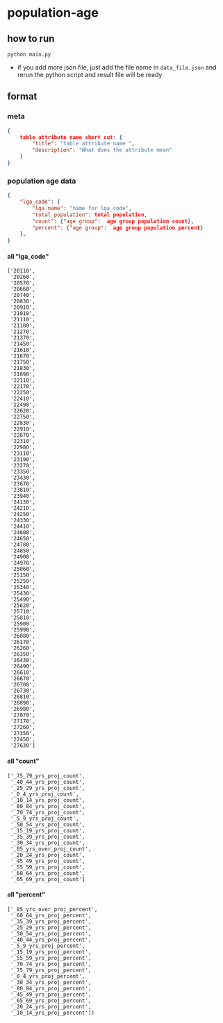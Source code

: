 # population-age

## how to run
```python main.py```
- if you add more json file, just add the file name in ```data_file.json``` and rerun the python script and result file will be ready

## format
### meta
```json
{
    table attribute name short cut: {
        "title": "table attribute name ",
        "description": "What does the attribute mean"
    }
}
```

### population age data
```json
{
    "lga_code": {
        "lga_name": "name for lga_code",
        "total_population": total population,
        "count": {"age group":  age group population count}, 
        "percent": {"age group":  age group population percent}
    },
}

```

#### all "lga_code"
```
['20110',
 '20260',
 '20570',
 '20660',
 '20740',
 '20830',
 '20910',
 '21010',
 '21110',
 '21180',
 '21270',
 '21370',
 '21450',
 '21610',
 '21670',
 '21750',
 '21830',
 '21890',
 '22110',
 '22170',
 '22250',
 '22410',
 '22490',
 '22620',
 '22750',
 '22830',
 '22910',
 '22670',
 '22310',
 '22980',
 '23110',
 '23190',
 '23270',
 '23350',
 '23430',
 '23670',
 '23810',
 '23940',
 '24130',
 '24210',
 '24250',
 '24330',
 '24410',
 '24600',
 '24650',
 '24780',
 '24850',
 '24900',
 '24970',
 '25060',
 '25150',
 '25250',
 '25340',
 '25430',
 '25490',
 '25620',
 '25710',
 '25810',
 '25900',
 '25990',
 '26080',
 '26170',
 '26260',
 '26350',
 '26430',
 '26490',
 '26610',
 '26670',
 '26700',
 '26730',
 '26810',
 '26890',
 '26980',
 '27070',
 '27170',
 '27260',
 '27350',
 '27450',
 '27630']
```

#### all "count"
```
['_75_79_yrs_proj_count',
 '_40_44_yrs_proj_count',
 '_25_29_yrs_proj_count',
 '_0_4_yrs_proj_count',
 '_10_14_yrs_proj_count',
 '_80_84_yrs_proj_count',
 '_70_74_yrs_proj_count',
 '_5_9_yrs_proj_count',
 '_50_54_yrs_proj_count',
 '_15_19_yrs_proj_count',
 '_35_39_yrs_proj_count',
 '_30_34_yrs_proj_count',
 '_85_yrs_over_proj_count',
 '_20_24_yrs_proj_count',
 '_45_49_yrs_proj_count',
 '_55_59_yrs_proj_count',
 '_60_64_yrs_proj_count',
 '_65_69_yrs_proj_count']

```

#### all "percent"
```
['_85_yrs_over_proj_percent',
 '_60_64_yrs_proj_percent',
 '_35_39_yrs_proj_percent',
 '_25_29_yrs_proj_percent',
 '_50_54_yrs_proj_percent',
 '_40_44_yrs_proj_percent',
 '_5_9_yrs_proj_percent',
 '_15_19_yrs_proj_percent',
 '_55_59_yrs_proj_percent',
 '_70_74_yrs_proj_percent',
 '_75_79_yrs_proj_percent',
 '_0_4_yrs_proj_percent',
 '_30_34_yrs_proj_percent',
 '_80_84_yrs_proj_percent',
 '_45_49_yrs_proj_percent',
 '_65_69_yrs_proj_percent',
 '_20_24_yrs_proj_percent',
 '_10_14_yrs_proj_percent'])
```
